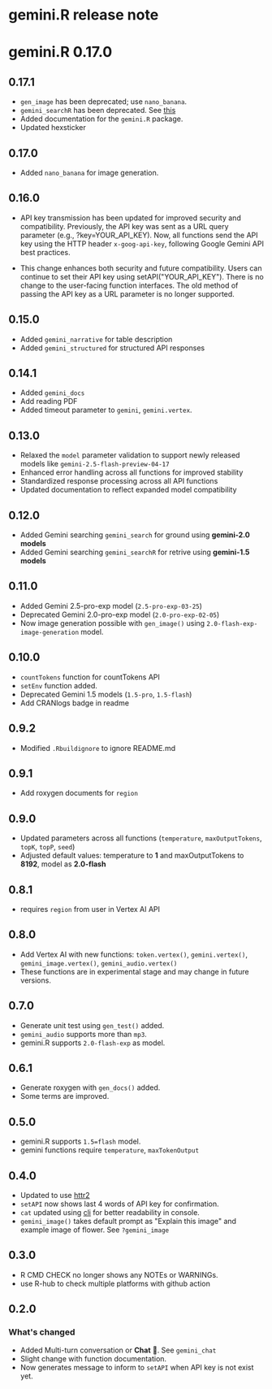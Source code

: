 # gemini.R release note

# gemini.R 0.17.0

## 0.17.1

- `gen_image` has been deprecated; use `nano_banana`.
- `gemini_searchR` has been deprecated. See [this](https://ai.google.dev/gemini-api/docs/google-search#grounding_with_gemini_15_models_legacy)
- Added documentation for the `gemini.R` package.
- Updated hexsticker

## 0.17.0

- Added `nano_banana` for image generation.

## 0.16.0

- API key transmission has been updated for improved security and compatibility.
  Previously, the API key was sent as a URL query parameter (e.g., ?key=YOUR_API_KEY).
  Now, all functions send the API key using the HTTP header `x-goog-api-key`, following Google Gemini API best practices.

- This change enhances both security and future compatibility.
  Users can continue to set their API key using setAPI("YOUR_API_KEY"). There is no change to the user-facing function interfaces.
  The old method of passing the API key as a URL parameter is no longer supported.

## 0.15.0

- Added `gemini_narrative` for table description
- Added `gemini_structured` for structured API responses

## 0.14.1

- Added `gemini_docs`
- Add reading PDF
- Added timeout parameter to `gemini`, `gemini.vertex`.

## 0.13.0

- Relaxed the `model` parameter validation to support newly released models like `gemini-2.5-flash-preview-04-17`
- Enhanced error handling across all functions for improved stability
- Standardized response processing across all API functions
- Updated documentation to reflect expanded model compatibility

## 0.12.0

- Added Gemini searching `gemini_search` for ground using **gemini-2.0 models**
- Added Gemini searching `gemini_searchR` for retrive using **gemini-1.5 models**

## 0.11.0

- Added Gemini 2.5-pro-exp model (`2.5-pro-exp-03-25`)
- Deprecated Gemini 2.0-pro-exp model (`2.0-pro-exp-02-05`)
- Now image generation possible with `gen_image()` using `2.0-flash-exp-image-generation` model.

## 0.10.0

- `countTokens` function for countTokens API
- `setEnv` function added.
- Deprecated Gemini 1.5 models (`1.5-pro`, `1.5-flash`)
- Add CRANlogs badge in readme

## 0.9.2

- Modified `.Rbuildignore` to ignore README.md

## 0.9.1

- Add roxygen documents for `region`

## 0.9.0

- Updated parameters across all functions (`temperature`, `maxOutputTokens`, `topK`, `topP`, `seed`)
- Adjusted default values: temperature to **1** and maxOutputTokens to **8192**, model as **2.0-flash**

## 0.8.1

- requires `region` from user in Vertex AI API

## 0.8.0

- Add Vertex AI with new functions: `token.vertex()`, `gemini.vertex()`, `gemini_image.vertex()`, `gemini_audio.vertex()`
- These functions are in experimental stage and may change in future versions.

## 0.7.0

- Generate unit test using `gen_test()` added.
- `gemini_audio` supports more than `mp3`.
- gemini.R supports `2.0-flash-exp` as model.

## 0.6.1

- Generate roxygen with `gen_docs()` added.
- Some terms are improved.

## 0.5.0

- gemini.R supports `1.5=flash` model.
- gemini functions require `temperature`, `maxTokenOutput`

## 0.4.0

- Updated to use [httr2](https://httr2.r-lib.org/)
- `setAPI` now shows last 4 words of API key for confirmation.
- `cat` updated using [cli](https://github.com/r-lib/cli) for better readability in console.
- `gemini_image()` takes default prompt as "Explain this image" and example image of flower. See `?gemini_image`

## 0.3.0

- R CMD CHECK no longer shows any NOTEs or WARNINGs.
- use R-hub to check multiple platforms with github action

## 0.2.0

### What's changed

- Added Multi-turn conversation or **Chat** 💬. See `gemini_chat`
- Slight change with function documentation.
- Now generates message to inform to `setAPI` when API key is not exist yet.

